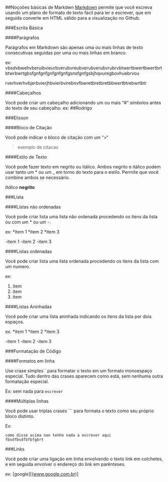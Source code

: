##Noçoões básicas de Markdwn
[Markdown](http://daringfireball.net/projects/markdown/) permite que você escreva usando um plano de formato de texto fácil para ler e escrever, que em seguida converte em HTML válido para a visualização no Github.

###Escrita Básica

####Parágrafos

Parágrafos em Markdown são apenas uma ou mais linhas de texto consecutivas seguidas por uma ou mais linhas em branco.

ex: vbsdvbwehvberuibvieurbverubvreubverubverubvrubrvbtwertbwertbwertbrtbtwrbwrtgbsfgnfgnfgnfgnfgnfgsnsfgnfgsbjhqvuregbovhuebrvou

rverhverhvbjerbvierjhbvierbvirebnvfbwretbretbretbbwertbtrebwrtbtr

####Cabeçalhos

Você pode criar um cabeçalho adicionando um ou mais “#“ símbolos antes do texto de seu cabeçalho.
ex:
##Rodrigo

###Elisson

####Bloco de Citação

Você pode indicar o bloco de citação com um “>“

>exemplo de citacao

####Estilo de Texto

Você pode fazer texto em negrito ou itálico.
Ambos negrito e itálico podem usar tanto um * ou um _ em torno do texto para o estilo. Permite que você combine ambos se necessário.

*Itálico*
**negrito**

###Lista

####Listas não ordenadas

Você pode criar lista uma lista não ordenada procedendo os itens da lista ou com um * ou um -.

ex: 
*item 1
*item 2
*item 3

-item 1
-item 2
-item 3

####Listas ordenadas

Você pode criar lista uma lista ordenada procedendo os itens da lista com um numero.

ex: 
1. item 
2. item
3. item 

####Listas Aninhadas

Você pode criar uma lista aninhada indicando os itens da lista por dois espaços.

ex: 
*item 1
  *item 2
  *item 3

-item 1
  -item 2
  -item 3

###Formatação de Código

####Formatos em linha

Use crase simples ` para formatar o texto em um formato monoespaço especial.  Tudo dentro das crases aparecem como está, sem nenhuma outra formatação especial.

Ex: sem nada para `escrever`

####Múltiplas linhas

Você pode usar triplas crases ``` para formata o texto como seu próprio bloco distinto.

Ex:

```
como disse acima nao tenho nada a escrever aqui
fbsdfbsdfbfbfgbrt
```

###Links

Você pode criar uma ligação em linha envolvendo o texto link em colchetes, e em seguida envolver o endereço do link em parênteses.

ex: [google][(www.google.com.br)]
